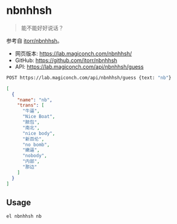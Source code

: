# nbnhhsh

> 能不能好好说话？

参考自 [itorr/nbnhhsh](https://github.com/itorr/nbnhhsh)。

- 网页版本: <https://lab.magiconch.com/nbnhhsh/>
- GitHub: <https://github.com/itorr/nbnhhsh>
- API: <https://lab.magiconch.com/api/nbnhhsh/guess>

```sh
POST https://lab.magiconch.com/api/nbnhhsh/guess {text: "nb"}
```

```json
[
  {
    "name": "nb",
    "trans": [
      "牛逼",
      "Nice Boat",
      "脓包",
      "南北",
      "nice body",
      "新百伦",
      "no bomb",
      "嫩逼",
      "nobody",
      "内部",
      "那边"
    ]
  }
]
```

## Usage

```sh
el nbnhhsh nb
```
